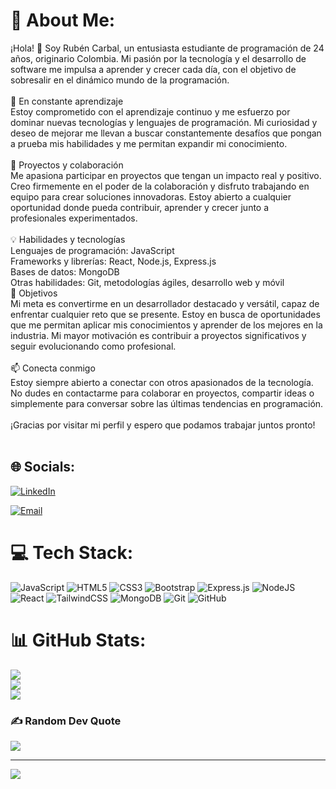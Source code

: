 # 💫 About Me:
¡Hola! 👋 Soy Rubén Carbal, un entusiasta estudiante de programación de 24 años, originario Colombia. Mi pasión por la tecnología y el desarrollo de software me impulsa a aprender y crecer cada día, con el objetivo de sobresalir en el dinámico mundo de la programación.<br><br>🌱 En constante aprendizaje<br>Estoy comprometido con el aprendizaje continuo y me esfuerzo por dominar nuevas tecnologías y lenguajes de programación. Mi curiosidad y deseo de mejorar me llevan a buscar constantemente desafíos que pongan a prueba mis habilidades y me permitan expandir mi conocimiento.<br><br>🚀 Proyectos y colaboración<br>Me apasiona participar en proyectos que tengan un impacto real y positivo. Creo firmemente en el poder de la colaboración y disfruto trabajando en equipo para crear soluciones innovadoras. Estoy abierto a cualquier oportunidad donde pueda contribuir, aprender y crecer junto a profesionales experimentados.<br><br>💡 Habilidades y tecnologías<br>Lenguajes de programación: JavaScript<br>Frameworks y librerías: React, Node.js, Express.js<br>Bases de datos: MongoDB<br>Otras habilidades: Git, metodologías ágiles, desarrollo web y móvil<br>🎯 Objetivos<br>Mi meta es convertirme en un desarrollador destacado y versátil, capaz de enfrentar cualquier reto que se presente. Estoy en busca de oportunidades que me permitan aplicar mis conocimientos y aprender de los mejores en la industria. Mi mayor motivación es contribuir a proyectos significativos y seguir evolucionando como profesional.<br><br>📫 Conecta conmigo<br>Estoy siempre abierto a conectar con otros apasionados de la tecnología. No dudes en contactarme para colaborar en proyectos, compartir ideas o simplemente para conversar sobre las últimas tendencias en programación.<br><br>¡Gracias por visitar mi perfil y espero que podamos trabajar juntos pronto!<br><br>


## 🌐 Socials:
[![LinkedIn](https://img.shields.io/badge/LinkedIn-%230077B5.svg?logo=linkedin&logoColor=white)](https://linkedin.com/in/ruben-carbal)

[![Email](https://img.shields.io/badge/Email-D14836?logo=gmail&logoColor=white)](mailto:rubencarbal12@gmail.com) 

# 💻 Tech Stack:
![JavaScript](https://img.shields.io/badge/javascript-%23323330.svg?style=for-the-badge&logo=javascript&logoColor=%23F7DF1E) ![HTML5](https://img.shields.io/badge/html5-%23E34F26.svg?style=for-the-badge&logo=html5&logoColor=white) ![CSS3](https://img.shields.io/badge/css3-%231572B6.svg?style=for-the-badge&logo=css3&logoColor=white) ![Bootstrap](https://img.shields.io/badge/bootstrap-%238511FA.svg?style=for-the-badge&logo=bootstrap&logoColor=white) ![Express.js](https://img.shields.io/badge/express.js-%23404d59.svg?style=for-the-badge&logo=express&logoColor=%2361DAFB) ![NodeJS](https://img.shields.io/badge/node.js-6DA55F?style=for-the-badge&logo=node.js&logoColor=white) ![React](https://img.shields.io/badge/react-%2320232a.svg?style=for-the-badge&logo=react&logoColor=%2361DAFB) ![TailwindCSS](https://img.shields.io/badge/tailwindcss-%2338B2AC.svg?style=for-the-badge&logo=tailwind-css&logoColor=white) ![MongoDB](https://img.shields.io/badge/MongoDB-%234ea94b.svg?style=for-the-badge&logo=mongodb&logoColor=white) ![Git](https://img.shields.io/badge/git-%23F05033.svg?style=for-the-badge&logo=git&logoColor=white) ![GitHub](https://img.shields.io/badge/github-%23121011.svg?style=for-the-badge&logo=github&logoColor=white)
# 📊 GitHub Stats:
![](https://github-readme-stats.vercel.app/api?username=ruben-carbal&theme=merko&hide_border=true&include_all_commits=true&count_private=true)<br/>
![](https://github-readme-streak-stats.herokuapp.com/?user=ruben-carbal&theme=merko&hide_border=true)<br/>
![](https://github-readme-stats.vercel.app/api/top-langs/?username=ruben-carbal&theme=merko&hide_border=true&include_all_commits=true&count_private=true&layout=compact)

### ✍️ Random Dev Quote
![](https://quotes-github-readme.vercel.app/api?type=horizontal&theme=dark)

---
[![](https://visitcount.itsvg.in/api?id=ruben-carbal&icon=0&color=12)](https://visitcount.itsvg.in)
